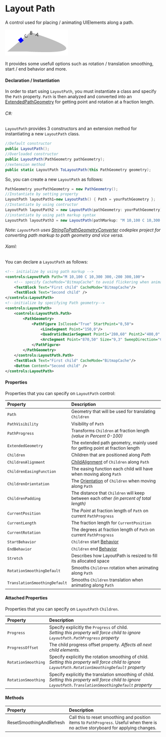 # Layout Path 
A control used for placing / animating UIElements along a path.

![inner](images/layoutPathExample.gif)

It provides some usefull options such as rotation / translation smoothing, start / end behavior and more.

#### Declaration / Instantiation
In order to start using `LayoutPath`, you must instantiate a class and specify the `Path` property.
`Path` is then analyzed and converted into an [ExtendedPathGeometry](extendedPathGeometryUG.md) for getting point and rotation at a fraction length. 
###### C#:
`LayoutPath` provides 3 constructors and an extension method for instantiating a new `LayoutPath` class.
```cs
//Default constructor
public LayoutPath();
//Overloaded constructor
public LayoutPath(PathGeometry pathGeometry);
//extension method
public static LayoutPath ToLayoutPath(this PathGeometry geometry);
```
So, you can create a new `LayoutPath` as follows:
```cs
PathGeometry yourPathGeometry = new PathGeometry();
//Instantiate by setting property
LayoutPath layoutPath1=new LayoutPath() { Path = yourPathGeometry };
//Instantiate by using contructor
LayoutPath layoutPath2 = new LayoutPath(pathGeometry: yourPathGeometry);
//instantiate by using path markup syntax
LayoutPath layoutPath3 = new LayoutPath(pathMarkup: "M 10,100 C 10,300 300,-200 300,100");
```

*Note: `LayoutPath` uses [StringToPathGeometryConverter](https://stringtopathgeometry.codeplex.com/SourceControl/latest#PathConverter/PathConverter/StringToPathGeometryConverter.cs)
codeplex project for converting path markup to path geometry and vice versa.*

###### Xaml:
You can declare a `LayoutPath` as follows:
```xml
<!-- initialize by using path markup -->
<controls:LayoutPath Path="M 10,100 C 10,300 300,-200 300,100">
	<!-- specify CacheMode="BitmapCache" to avoid flickering when animating text block -->
    <TextBlock Text="First child" CacheMode="BitmapCache"/>
    <TextBlock Text="Second child" />
</controls:LayoutPath>
<!--initialize by specifying Path geometry-->
<controls:LayoutPath>
    <controls:LayoutPath.Path>
        <PathGeometry>
            <PathFigure IsClosed="True" StartPoint="0,50">
                <LineSegment Point="150,0"/>
                <QuadraticBezierSegment Point1="280,60" Point2="400,0" />
                <ArcSegment Point="870,50" Size="9,3" SweepDirection="Clockwise"/>
            </PathFigure>
        </PathGeometry>
    </controls:LayoutPath.Path> 
    <TextBlock Text="First child" CacheMode="BitmapCache"/>    
    <Button Content="Second child" />
</controls:LayoutPath>
```

#### Properties

Properties that you can specify on `LayoutPath` control:

| Property | Description |
| :------- | :---------- |
| `Path` | Geometry that will be used for translating `Children` |
| `PathVisibility` | Visibility of `Path` |
| `PathProgress` | Transforms `Children` at fraction length *(value in Percent 0-100)* |
| `ExtendedGeometry` | The extended  path geometry, mainly used for getting point at fraction length |
| `Children` | Children that are positioned along *Path* |
| `ChildrenAlignment` | [ChildAlignment](layoutPathEnumsUG.md#childalignment) of `Children` along `Path` |
| `ChildrenEasingFunction` | The easing function each child will have when moving along `Path` |
| `ChildrenOrientation` | The [Orientation](layoutPathEnumsUG.md#orientations) of `Children` when moving along `Path` |
| `ChildrenPadding` | The distance that `Children` will keep between each other *(in percent of total length)* |
| `CurrentPosition` | The *Point* at fraction length of `Path` on current `PathProgress` |
| `CurrentLength` | The fraction length for `CurrentPosition` |
| `CurrentRotation` | The degrees at fraction length of `Path` on current `PathProgress` |
| `StartBehavior` | `Children` start [Behavior](layoutPathEnumsUG.md#behaviors) |
| `EndBehavior` | `Children` end [Behavior](layoutPathEnumsUG.md#behaviors) |
| `Stretch` | Describes how LayoutPath is resized to fill its allocated space |
| `RotationSmoothingDefault` | Smooths `Children` rotation when animating along `Path` |
| `TranslationSmoothingDefault` | Smooths `Children` translation when animating along `Path` |

#### Attached Properties

Properties that you can specify on `LayoutPath` `Children`.

| Property | Description |
| :------- | :---------- |
| `Progress` | Specify explicitly the `Progress` of child. <br/>*Setting this property will force child to ignore `LayoutPath.PathProgress` property* |
| `ProgressOffset` | The child progress offset property. *Affects all next child elements.* |
| `RotationSmoothing` | Specify explicitly the rotation smoothing of child. <br/>*Setting this property will force child to ignore `LayoutPath.RotationSmoothingDefault` property* |
| `RotationSmoothing` | Specify explicitly the translation smoothing of child. <br/>*Setting this property will force child to ignore `LayoutPath.TranslationSmoothingDefault` property* |


#### Methods

| Property | Description |
| :------- | :---------- |
| ResetSmoothingAndRefresh | Call this to reset smoothing and position items to `PathProgress`. Useful when there is no active storyboard for applying changes. |